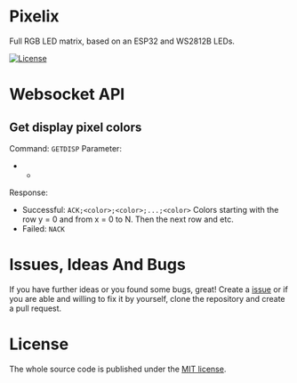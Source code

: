 # Pixelix
Full RGB LED matrix, based on an ESP32 and WS2812B LEDs.

[![License](https://img.shields.io/badge/license-MIT-blue.svg)](http://choosealicense.com/licenses/mit/)

# Websocket API

## Get display pixel colors
Command: ```GETDISP```
Parameter:
* -

Response:
* Successful: ```ACK;<color>;<color>;...;<color>```
    Colors starting with the row y = 0 and from x = 0 to N. Then the next row and etc.
* Failed: ```NACK```

# Issues, Ideas And Bugs
If you have further ideas or you found some bugs, great! Create a [issue](https://github.com/BlueAndi/esp-rgb-led-matrix/issues) or if you are able and willing to fix it by yourself, clone the repository and create a pull request.

# License
The whole source code is published under the [MIT license](http://choosealicense.com/licenses/mit/).
